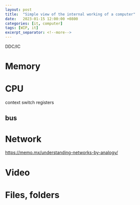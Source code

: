 ```yaml
---
layout: post
title:  "Simple view of the internal working of a computer"
date:   2023-01-15 12:00:00 +0800
categories: [it, computer]
tags: [WIP, it]
excerpt_separator: <!--more-->
---
```


DDC/IC

<!--more-->

# Memory

# CPU
context switch
registers
## bus

# Network

https://memo.mx/understanding-networks-by-analogy/

# Video


# Files, folders

